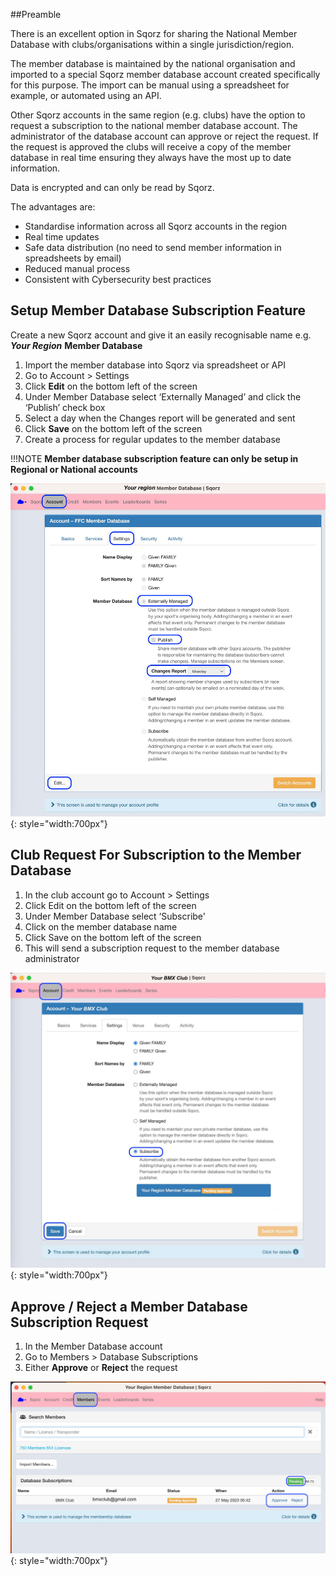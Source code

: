 ##Preamble

There is an excellent option in Sqorz for sharing the National Member Database with 
clubs/organisations within a single jurisdiction/region.

The member database is maintained by the national organisation and imported 
to a special Sqorz member database account created specifically for this purpose. 
The import can be manual using a spreadsheet for example, or automated using an API.

Other Sqorz accounts in the same region (e.g. clubs) have the option to request a 
subscription to the national member database account. The administrator of the 
database account can approve or reject the request. If the request is approved 
the clubs will receive a copy of the member database in real time ensuring they 
always have the most up to date information.

Data is encrypted and can only be read by Sqorz.

The advantages are:

- Standardise information across all Sqorz accounts in the region
- Real time updates
- Safe data distribution (no need to send member information in spreadsheets by email)
- Reduced manual process
- Consistent with Cybersecurity best practices

## Setup Member Database Subscription Feature

Create a new Sqorz account and give it an easily recognisable name e.g. ***Your Region*** **Member Database**

1. Import the member database into Sqorz via spreadsheet or API
2. Go to Account > Settings
3. Click **Edit** on the bottom left of the screen
4. Under Member Database select ‘Externally Managed’ and click the ‘Publish’ check box
5. Select a day when the Changes report will be generated and sent
6. Click **Save** on the bottom left of the screen
7. Create a process for regular updates to the member database

!!!NOTE 
    **Member database subscription feature can only be setup in Regional or National accounts**

![image](Member-Database-Subscription-Feature-assets/image1.png){: style="width:700px"}

## Club Request For Subscription to the Member Database

1. In the club account go to Account > Settings
2. Click Edit on the bottom left of the screen
3. Under Member Database select ‘Subscribe'
4. Click on the member database name
5. Click Save on the bottom left of the screen
6. This will send a subscription request to the member database administrator

![image](Member-Database-Subscription-Feature-assets/image2.png){: style="width:700px"}

## Approve / Reject a Member Database Subscription Request

1. In the Member Database account
2. Go to Members > Database Subscriptions
3. Either **Approve** or **Reject** the request

![image](Member-Database-Subscription-Feature-assets/image3.png){: style="width:700px"}
